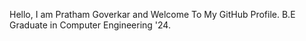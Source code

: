Hello, I am Pratham Goverkar and Welcome To My GitHub Profile.
B.E Graduate in Computer Engineering '24.
